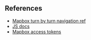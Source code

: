 ## References
* [Mapbox turn by turn navigation ref](https://www.mapbox.com/use-cases/turn-by-turn-navigation)
* [JS docs](https://github.com/mapbox/mapbox-sdk-js/blob/main/docs/services.md#getdirections)
* [Mapbox access tokens](https://account.mapbox.com/access-tokens)